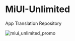 # MiUI-Unlimited
App Translation Repository

![miui_unlimited_promo](https://user-images.githubusercontent.com/31399980/30377070-bca24b40-988e-11e7-93ad-4e3c9d552f20.png)
